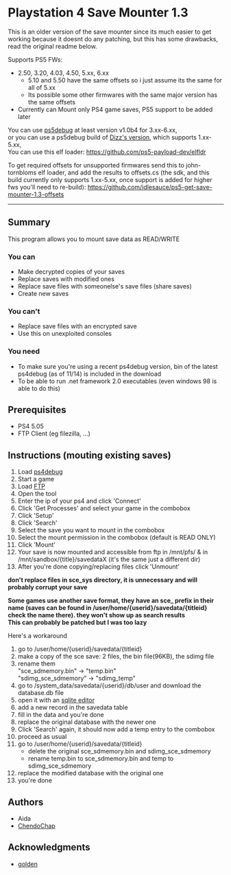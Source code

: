 # Playstation 4 Save Mounter 1.3
This is an older version of the save mounter since its much easier to get working because it doesnt do any patching, but this has some drawbacks, read the original readme below.

Supports PS5 FWs:
- 2.50, 3.20, 4.03, 4.50, 5.xx, 6.xx
	- 5.10 and 5.50 have the same offsets so i just assume its the same for all of 5.xx
	- Its possible some other firmwares with the same major version has the same offsets
 - Currently can Mount only PS4 game saves, PS5 support to be added later

You can use [ps5debug](https://github.com/GoldHEN/ps5debug) at least version v1.0b4 for 3.xx-6.xx,  
or you can use a ps5debug build of [Dizz's version](https://github.com/DizzRL/ps5debug), which supports 1.xx-5.xx,  
You can use this elf loader: https://github.com/ps5-payload-dev/elfldr

To get required offsets for unsupported firmwares send this to john-tornbloms elf loader, and add the results to offsets.cs (the sdk, and this build currently only supports 1.xx-5.xx, once support is added for higher fws you'll need to re-build): https://github.com/idlesauce/ps5-get-save-mounter-1.3-offsets

---

## Summary
This program allows you to mount save data as READ/WRITE
### You can
* Make decrypted copies of your saves
* Replace saves with modified ones
* Replace save files with someonelse's save files (share saves)
* Create new saves


### You can't
* Replace save files with an encrypted save
* Use this on unexploited consoles

### You need
* To make sure you're using a recent ps4debug version, bin of the latest ps4debug (as of 11/14) is included in the download
* To be able to run .net framework 2.0 executables (even windows 98 is able to do this)
## Prerequisites
* PS4 5.05
* FTP Client (eg filezilla, ...)
## Instructions (mouting existing saves)
1) Load [ps4debug](https://github.com/xemio/ps4debug)
2) Start a game
3) Load [FTP](https://github.com/xvortex/ps4-ftp-vtx)
4) Open the tool
5) Enter the ip of your ps4 and click 'Connect'
6) Click 'Get Processes' and select your game in the combobox
7) Click 'Setup'
8) Click 'Search'
9) Select the save you want to mount in the combobox
10) Select the mount permission in the combobox (default is READ ONLY)
11) Click 'Mount'
12) Your save is now mounted and accessible from ftp in /mnt/pfs/ & in /mnt/sandbox/{title}/savedataX (it's the same just a different dir)
13) After you're done copying/replacing files click 'Unmount'

**don't replace files in sce_sys directory, it is unnecessary and will probably corrupt your save**



**Some games use another save format, they have an sce_ prefix in their name (saves can be found in /user/home/{userid}/savedata/{titleid} check the name there). they won't show up as search results**  
**This can probably be patched but I was too lazy** 



Here's a workaround
1) go to /user/home/{userid}/savedata/{titleid}
2) make a copy of the sce save: 2 files, the bin file(96KB), the sdimg file
3) rename them  
	"sce_sdmemory.bin" -> "temp.bin"  
    "sdimg_sce_sdmemory" -> "sdimg_temp"
4) go to /system_data/savedata/{userid}/db/user and download the database.db file
5) open it with an [sqlite editor](https://sqlitebrowser.org/)  
6) add a new record in the savedata table
7) fill in the data and you're done
8) replace the original database with the newer one
9) Click 'Search' again, it should now add a temp entry to the combobox
10) proceed as usual
11) go to /user/home/{userid}/savedata/{titleid}
	* delete the original sce_sdmemory.bin and sdimg_sce_sdmemory
	* rename temp.bin to sce_sdmemory.bin and temp to sdimg_sce_sdmemory
12) replace the modified database with the original one
13) you're done

## Authors
- Aida
- [ChendoChap](https://github.com/ChendoChap)
## Acknowledgments
* [golden](https://github.com/xemio)
